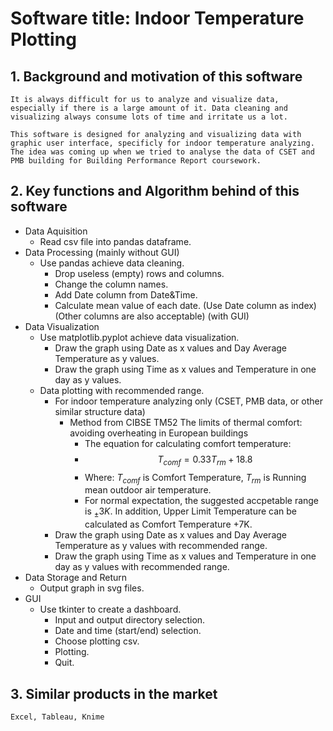 # Software title: Indoor Temperature Plotting

## 1. Background and motivation of this software
    It is always difficult for us to analyze and visualize data, especially if there is a large amount of it. Data cleaning and visualizing always consume lots of time and irritate us a lot.

    This software is designed for analyzing and visualizing data with graphic user interface, specificly for indoor temperature analyzing. The idea was coming up when we tried to analyse the data of CSET and PMB building for Building Performance Report coursework.
## 2. Key functions and Algorithm behind of this software
* Data Aquisition
  * Read csv file into pandas dataframe.
* Data Processing (mainly without GUI)
  * Use pandas achieve data cleaning.
    * Drop useless (empty) rows and columns.
    * Change the column names.
    * Add Date column from Date&Time.
    * Calculate mean value of each date. (Use Date column as index) (Other columns are also acceptable) (with GUI)
* Data Visualization
  * Use matplotlib.pyplot achieve data visualization.
    * Draw the graph using Date as x values and Day Average Temperature as y values.
    * Draw the graph using Time as x values and Temperature in one day as y values.
  * Data plotting with recommended range.
    * For indoor temperature analyzing only (CSET, PMB data, or other similar structure data)
      * Method from CIBSE TM52 The limits of thermal comfort: avoiding overheating in European buildings
        * The equation for calculating comfort temperature:
        * $$ T_{comf}=0.33T_{rm}+18.8 $$
        * Where: $T_{comf}$ is Comfort Temperature, $T_{rm}$ is Running mean outdoor air temperature.
        * For normal expectation, the suggested accpetable range is $_{\pm }3K$. In addition, Upper Limit Temperature can be calculated as Comfort Temperature +7K.
    * Draw the graph using Date as x values and Day Average Temperature as y values with recommended range.
    * Draw the graph using Time as x values and Temperature in one day as y values with recommended range.
* Data Storage and Return
  * Output graph in svg files.
* GUI
  * Use tkinter to create a dashboard.
    * Input and output directory selection.
    * Date and time (start/end) selection.
    * Choose plotting csv.
    * Plotting.
    * Quit.
## 3. Similar products in the market
    Excel, Tableau, Knime